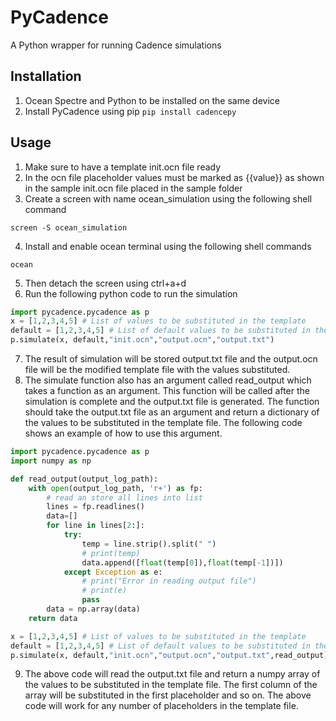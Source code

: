 # PyCadence
 A Python wrapper for running Cadence simulations

## Installation
1. Ocean Spectre and Python to be installed on the same device
2. Install PyCadence using pip
```pip install cadencepy```

## Usage
1. Make sure to have a template init.ocn file ready
2. In the ocn file placeholder values must be marked as {{value}} as shown in the sample init.ocn file placed in the sample folder
3. Create a screen with name ocean_simulation using the following shell command
```shell
screen -S ocean_simulation
```
4. Install and enable ocean terminal using the following shell commands
```shell
ocean
```
5. Then detach the screen using ctrl+a+d
6. Run the following python code to run the simulation
```python
import pycadence.pycadence as p
x = [1,2,3,4,5] # List of values to be substituted in the template
default = [1,2,3,4,5] # List of default values to be substituted in the template in case of error
p.simulate(x, default,"init.ocn","output.ocn","output.txt")
```
7. The result of simulation will be stored output.txt file and the output.ocn file will be the modified template file with the values substituted.
8. The simulate function also has an argument called read_output which takes a function as an argument. This function will be called after the simulation is complete and the output.txt file is generated. The function should take the output.txt file as an argument and return a dictionary of the values to be substituted in the template file. The following code shows an example of how to use this argument.
```python
import pycadence.pycadence as p
import numpy as np

def read_output(output_log_path):
    with open(output_log_path, 'r+') as fp:
        # read an store all lines into list
        lines = fp.readlines()
        data=[]
        for line in lines[2:]:
            try:
                temp = line.strip().split(" ")
                # print(temp)
                data.append([float(temp[0]),float(temp[-1])])
            except Exception as e:
                # print("Error in reading output file")
                # print(e)
                pass
        data = np.array(data)
    return data

x = [1,2,3,4,5] # List of values to be substituted in the template
default = [1,2,3,4,5] # List of default values to be substituted in the template in case of error
p.simulate(x, default,"init.ocn","output.ocn","output.txt",read_output)
```
9. The above code will read the output.txt file and return a numpy array of the values to be substituted in the template file. The first column of the array will be substituted in the first placeholder and so on. The above code will work for any number of placeholders in the template file.
